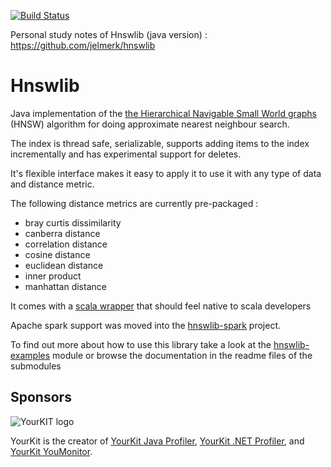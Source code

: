 [![Build Status](https://github.com/jelmerk/hnswlib/actions/workflows/ci.yml/badge.svg?branch=master)](https://github.com/jelmerk/hnswlib/actions/workflows/ci.yml)

Personal study notes of Hnswlib (java version) : https://github.com/jelmerk/hnswlib

Hnswlib
=======


Java implementation of the [the Hierarchical Navigable Small World graphs](https://arxiv.org/abs/1603.09320) (HNSW) algorithm for doing approximate nearest neighbour search.

The index is thread safe, serializable, supports adding items to the index incrementally and has experimental support for deletes. 

It's flexible interface makes it easy to apply it to use it with any type of data and distance metric.

The following distance metrics are currently pre-packaged :

- bray curtis dissimilarity
- canberra distance
- correlation distance
- cosine distance
- euclidean distance
- inner product
- manhattan distance

It comes with a [scala wrapper](https://github.com/jelmerk/hnswlib/tree/master/hnswlib-scala)  that should feel native to scala developers

Apache spark support was moved into the [hnswlib-spark](https://github.com/jelmerk/hnswlib-spark) project.

To find out more about how to use this library take a look at the [hnswlib-examples](https://github.com/jelmerk/hnswlib/tree/master/hnswlib-examples) module or browse the documentation
in the readme files of the submodules

Sponsors
--------

![YourKIT logo](https://www.yourkit.com/images/yklogo.png)

YourKit is the creator of [YourKit Java Profiler](https://www.yourkit.com/java/profiler),
[YourKit .NET Profiler](https://www.yourkit.com/.net/profiler/),
and [YourKit YouMonitor](https://www.yourkit.com/youmonitor/).